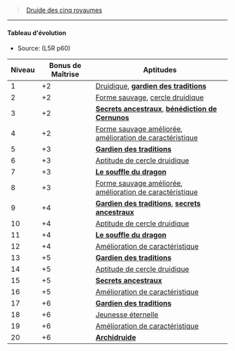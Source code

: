 ﻿---
!GenericItem
Name: Tableau d'évolution
Source: (L5R p60)
Id: l5r_druid_hd.md#tableau-dévolution
ParentLink: l5r_druid_hd.md#druide-des-cinq-royaumes
ParentName: Druide des cinq royaumes
NameLevel: 4
Attributes: {}
AttributesDictionary: >+
  {}

---
> [Druide des cinq royaumes](hd_l5r_druid.md)

---

#### Tableau d'évolution

- Source: (L5R p60)

|Niveau|Bonus de Maîtrise|Aptitudes|
|---|---|---|
|1|+2|[Druidique](hd_druid_druidique.md), **[gardien des traditions](hd_l5r_druid_gardien_des_traditions.md)**|
|2|+2|[Forme sauvage](hd_druid_forme_sauvage.md), [cercle druidique](hd_druid_cercle_druidique.md)|
|3|+2|**[Secrets ancestraux](hd_l5r_druid_secrets_ancestraux.md)**, **[bénédiction de Cernunos](hd_l5r_druid_benediction_de_cernunos.md)**|
|4|+2|[Forme sauvage améliorée](hd_druid_forme_sauvage.md), [amélioration de caractéristique](hd_druid_amelioration_de_caracteristiques.md)|
|5|+3|**[Gardien des traditions](hd_l5r_druid_gardien_des_traditions.md)**|
|6|+3|[Aptitude de cercle druidique](hd_druid_cercle_druidique.md)|
|7|+3|**[Le souffle du dragon](hd_l5r_druid_le_souffle_du_dragon.md)**|
|8|+3|[Forme sauvage améliorée](hd_druid_forme_sauvage.md), [amélioration de caractéristique](hd_druid_amelioration_de_caracteristiques.md)|
|9|+4|**[Gardien des traditions](hd_l5r_druid_gardien_des_traditions.md)**, **[secrets ancestraux](hd_l5r_druid_secrets_ancestraux.md)**|
|10|+4|[Aptitude de cercle druidique](hd_druid_cercle_druidique.md)|
|11|+4|**[Le souffle du dragon](hd_l5r_druid_le_souffle_du_dragon.md)**|
|12|+4|[Amélioration de caractéristique](hd_druid_amelioration_de_caracteristiques.md)|
|13|+5|**[Gardien des traditions](hd_l5r_druid_gardien_des_traditions.md)**|
|14|+5|[Aptitude de cercle druidique](hd_druid_cercle_druidique.md)|
|15|+5|**[Secrets ancestraux](hd_l5r_druid_secrets_ancestraux.md)**|
|16|+5|[Amélioration de caractéristique](hd_druid_amelioration_de_caracteristiques.md)|
|17|+6|**[Gardien des traditions](hd_l5r_druid_gardien_des_traditions.md)**|
|18|+6|[Jeunesse éternelle](hd_druid_jeunesse_eternelle.md)|
|19|+6|[Amélioration de caractéristique](hd_druid_amelioration_de_caracteristiques.md)|
|20|+6|**[Archidruide](hd_l5r_druid_archidruide.md)**|

